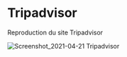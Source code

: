# Tripadvisor

Reproduction du site Tripadvisor

![Screenshot_2021-04-21 Tripadvisor](https://user-images.githubusercontent.com/59733143/115593244-2e5ff200-a2cc-11eb-9d61-269b47fde08c.png)
